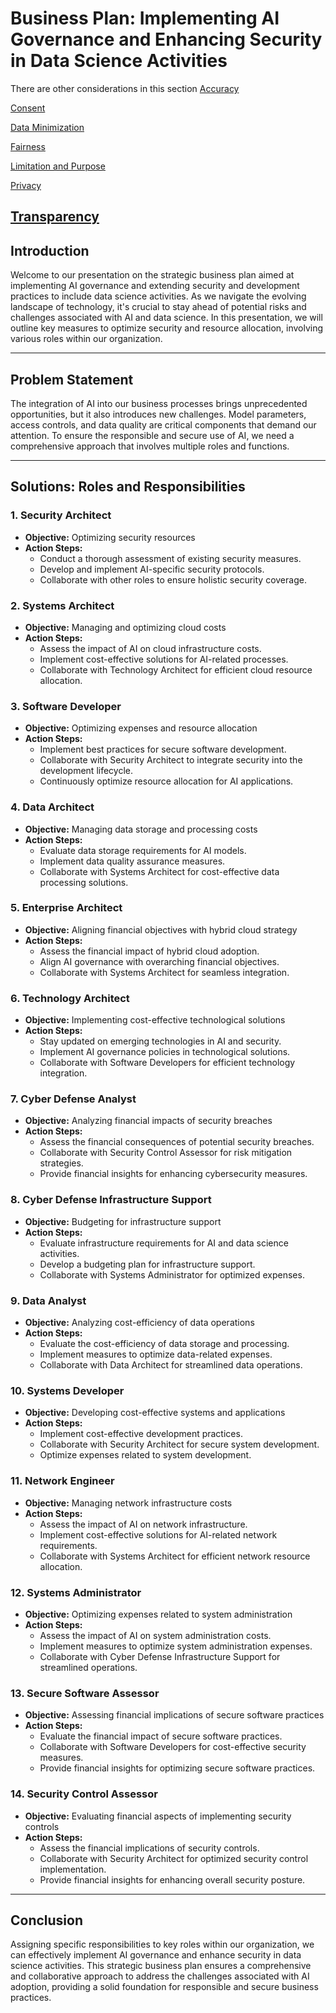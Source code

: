 # Business Plan: Implementing AI Governance and Enhancing Security in Data Science Activities

There are other considerations in this section 
[Accuracy](./Accuracy.md)

[Consent](./Consent.md)

[Data Minimization](./Data%20Minimization.md)

[Fairness](./Fairness.md)

[Limitation and Purpose](./Limitation%20and%20Purpose.md)

[Privacy](./Privacy.md)

[Transparency](./Transparency.md)
---

## Introduction

Welcome to our presentation on the strategic business plan aimed at implementing AI governance and extending security and development practices to include data science activities. As we navigate the evolving landscape of technology, it's crucial to stay ahead of potential risks and challenges associated with AI and data science. In this presentation, we will outline key measures to optimize security and resource allocation, involving various roles within our organization.

---

## Problem Statement

The integration of AI into our business processes brings unprecedented opportunities, but it also introduces new challenges. Model parameters, access controls, and data quality are critical components that demand our attention. To ensure the responsible and secure use of AI, we need a comprehensive approach that involves multiple roles and functions.

---

## Solutions: Roles and Responsibilities

### 1. Security Architect
- **Objective:** Optimizing security resources
- **Action Steps:**
  - Conduct a thorough assessment of existing security measures.
  - Develop and implement AI-specific security protocols.
  - Collaborate with other roles to ensure holistic security coverage.

### 2. Systems Architect
- **Objective:** Managing and optimizing cloud costs
- **Action Steps:**
  - Assess the impact of AI on cloud infrastructure costs.
  - Implement cost-effective solutions for AI-related processes.
  - Collaborate with Technology Architect for efficient cloud resource allocation.

### 3. Software Developer
- **Objective:** Optimizing expenses and resource allocation
- **Action Steps:**
  - Implement best practices for secure software development.
  - Collaborate with Security Architect to integrate security into the development lifecycle.
  - Continuously optimize resource allocation for AI applications.

### 4. Data Architect
- **Objective:** Managing data storage and processing costs
- **Action Steps:**
  - Evaluate data storage requirements for AI models.
  - Implement data quality assurance measures.
  - Collaborate with Systems Architect for cost-effective data processing solutions.

### 5. Enterprise Architect
- **Objective:** Aligning financial objectives with hybrid cloud strategy
- **Action Steps:**
  - Assess the financial impact of hybrid cloud adoption.
  - Align AI governance with overarching financial objectives.
  - Collaborate with Systems Architect for seamless integration.

### 6. Technology Architect
- **Objective:** Implementing cost-effective technological solutions
- **Action Steps:**
  - Stay updated on emerging technologies in AI and security.
  - Implement AI governance policies in technological solutions.
  - Collaborate with Software Developers for efficient technology integration.

### 7. Cyber Defense Analyst
- **Objective:** Analyzing financial impacts of security breaches
- **Action Steps:**
  - Assess the financial consequences of potential security breaches.
  - Collaborate with Security Control Assessor for risk mitigation strategies.
  - Provide financial insights for enhancing cybersecurity measures.

### 8. Cyber Defense Infrastructure Support
- **Objective:** Budgeting for infrastructure support
- **Action Steps:**
  - Evaluate infrastructure requirements for AI and data science activities.
  - Develop a budgeting plan for infrastructure support.
  - Collaborate with Systems Administrator for optimized expenses.

### 9. Data Analyst
- **Objective:** Analyzing cost-efficiency of data operations
- **Action Steps:**
  - Evaluate the cost-efficiency of data storage and processing.
  - Implement measures to optimize data-related expenses.
  - Collaborate with Data Architect for streamlined data operations.

### 10. Systems Developer
- **Objective:** Developing cost-effective systems and applications
- **Action Steps:**
  - Implement cost-effective development practices.
  - Collaborate with Security Architect for secure system development.
  - Optimize expenses related to system development.

### 11. Network Engineer
- **Objective:** Managing network infrastructure costs
- **Action Steps:**
  - Assess the impact of AI on network infrastructure.
  - Implement cost-effective solutions for AI-related network requirements.
  - Collaborate with Systems Architect for efficient network resource allocation.

### 12. Systems Administrator
- **Objective:** Optimizing expenses related to system administration
- **Action Steps:**
  - Assess the impact of AI on system administration costs.
  - Implement measures to optimize system administration expenses.
  - Collaborate with Cyber Defense Infrastructure Support for streamlined operations.

### 13. Secure Software Assessor
- **Objective:** Assessing financial implications of secure software practices
- **Action Steps:**
  - Evaluate the financial impact of secure software practices.
  - Collaborate with Software Developers for cost-effective security measures.
  - Provide financial insights for optimizing secure software practices.

### 14. Security Control Assessor
- **Objective:** Evaluating financial aspects of implementing security controls
- **Action Steps:**
  - Assess the financial implications of security controls.
  - Collaborate with Security Architect for optimized security control implementation.
  - Provide financial insights for enhancing overall security posture.

---

## Conclusion

Assigning specific responsibilities to key roles within our organization, we can effectively implement AI governance and enhance security in data science activities. This strategic business plan ensures a comprehensive and collaborative approach to address the challenges associated with AI adoption, providing a solid foundation for responsible and secure business practices.
